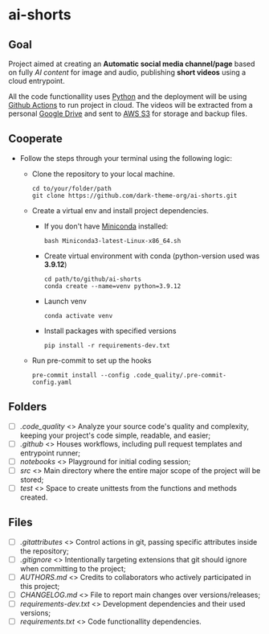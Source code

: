# ai-shorts

## Goal

Project aimed at creating an **Automatic social media channel/page** based on fully *AI content* for image and audio, publishing **short videos** using a cloud entrypoint.

All the code functionallity uses [Python](https://www.python.org/) and the deployment will be using [Github Actions](https://github.com/features/actions) to run project in cloud. The videos will be extracted from a personal [Google Drive](https://www.google.com/intl/pt-br/drive/about.html) and sent to [AWS S3](https://aws.amazon.com/pt/s3/) for storage and backup files.

## Cooperate

- Follow the steps through your terminal using the following logic:

  - Clone the repository to your local machine.

    ```terminal
    cd to/your/folder/path
    git clone https://github.com/dark-theme-org/ai-shorts.git
    ```

  - Create a virtual env and install project dependencies.

    - If you don't have [Miniconda](https://docs.conda.io/en/latest/miniconda.html#linux-installers) installed:

        ```terminal
        bash Miniconda3-latest-Linux-x86_64.sh
        ```

    - Create virtual environment with conda (python-version used was **3.9.12**)

        ```terminal
        cd path/to/github/ai-shorts
        conda create --name=venv python=3.9.12
        ```

    - Launch venv

        ```terminal
        conda activate venv
        ```

    - Install packages with specified versions

        ```terminal
        pip install -r requirements-dev.txt
        ```

  - Run pre-commit to set up the hooks

    ```terminal
    pre-commit install --config .code_quality/.pre-commit-config.yaml
    ```

## Folders

- [ ] *.code_quality* <> Analyze your source code's quality and complexity, keeping your project's code simple, readable, and easier;
- [ ] *.github* <> Houses workflows, including pull request templates and entrypoint runner;
- [ ] *notebooks* <> Playground for initial coding session;
- [ ] *src* <> Main directory where the entire major scope of the project will be stored;
- [ ] *test* <> Space to create unittests from the functions and methods created.

## Files

- [ ] *.gitattributes* <> Control actions in git, passing specific attributes inside the repository;
- [ ] *.gitignore* <> Intentionally targeting extensions that git should ignore when committing to the project;
- [ ] *AUTHORS.md* <> Credits to collaborators who actively participated in this project;
- [ ] *CHANGELOG.md* <> File to report main changes over versions/releases;
- [ ] *requirements-dev.txt* <> Development dependencies and their used versions;
- [ ] *requirements.txt* <> Code functionallity dependencies.
